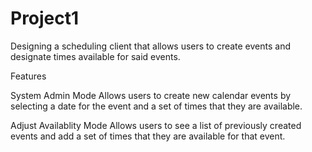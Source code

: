 # Project1
Designing a scheduling client that allows users to create events and designate times available for said events.

Features

  System Admin Mode
    Allows users to create new calendar events by selecting a date for the event and a set of times that they are available.
    
  Adjust Availablity Mode
    Allows users to see a list of previously created events and add a set of times that they are available for that event.
    
